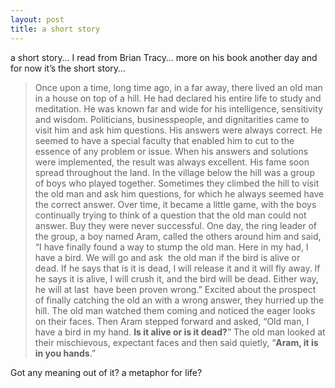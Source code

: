 ```yaml
---
layout: post
title: a short story
---
```


a short story… I read from Brian Tracy… more on his book another day and for now it’s the short story…

> Once upon a time, long time ago, in a far away, there lived an old man in a house on top of a hill. He had declared his entire life to study and meditation. He was known far and wide for his intelligence, sensitivity and wisdom. Politicians, businesspeople, and dignitarities came to visit him and ask him questions. His answers were always correct. He seemed to have a special faculty that enabled him to cut to the essence of any problem or issue. When his answers and solutions were implemented, the result was always excellent. His fame soon spread throughout the land. In the village below the hill was a group of boys who played together. Sometimes they climbed the hill to visit the old man and ask him questions, for which he always seemed have the correct answer. Over time, it became a little game, with the boys continually trying to think of a question that the old man could not answer. Buy they were never successful. One day, the ring leader of the group, a boy named Aram, called the others around him and said, “I have finally found a way to stump the old man. Here in my had, I have a bird. We will go and ask  the old man if the bird is alive or dead. If he says that is it is dead, I will release it and it will fly away. If he says it is alive, I will crush it, and the bird will be dead. Either way, he will at last  have been proven wrong.” Excited about the prospect of finally catching the old an with a wrong answer, they hurried up the hill. The old man watched them coming and noticed the eager looks on their faces. Then Aram stepped forward and asked, “Old man, I have a bird in my hand. **Is it alive or is it dead?**” The old man looked at their mischievous, expectant faces and then said quietly, “**Aram, it is in you hands**.”

Got any meaning out of it? a metaphor for life?
